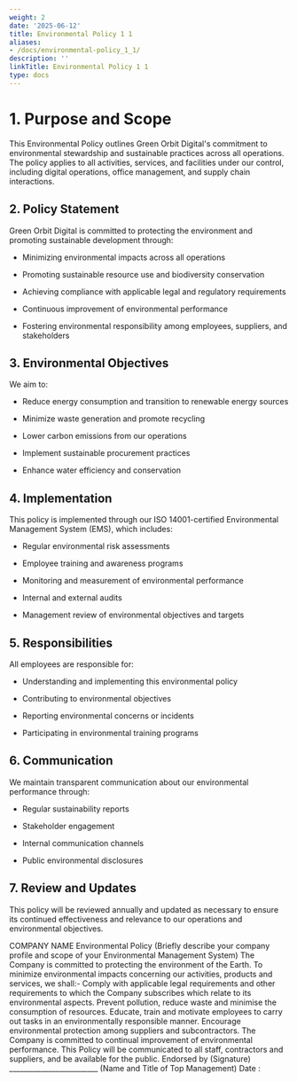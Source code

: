 ```yaml
---
weight: 2
date: '2025-06-12'
title: Environmental Policy 1 1
aliases:
- /docs/environmental-policy_1_1/
description: ''
linkTitle: Environmental Policy 1 1
type: docs
---
```


# 1. Purpose and Scope

This Environmental Policy outlines Green Orbit Digital's commitment to environmental stewardship and sustainable practices across all operations. The policy applies to all activities, services, and facilities under our control, including digital operations, office management, and supply chain interactions.

## 2. Policy Statement

Green Orbit Digital is committed to protecting the environment and promoting sustainable development through:

- Minimizing environmental impacts across all operations

- Promoting sustainable resource use and biodiversity conservation

- Achieving compliance with applicable legal and regulatory requirements

- Continuous improvement of environmental performance

- Fostering environmental responsibility among employees, suppliers, and stakeholders

## 3. Environmental Objectives

We aim to:

- Reduce energy consumption and transition to renewable energy sources

- Minimize waste generation and promote recycling

- Lower carbon emissions from our operations

- Implement sustainable procurement practices

- Enhance water efficiency and conservation

## 4. Implementation

This policy is implemented through our ISO 14001-certified Environmental Management System (EMS), which includes:

- Regular environmental risk assessments

- Employee training and awareness programs

- Monitoring and measurement of environmental performance

- Internal and external audits

- Management review of environmental objectives and targets

## 5. Responsibilities

All employees are responsible for:

- Understanding and implementing this environmental policy

- Contributing to environmental objectives

- Reporting environmental concerns or incidents

- Participating in environmental training programs

## 6. Communication

We maintain transparent communication about our environmental performance through:

- Regular sustainability reports

- Stakeholder engagement

- Internal communication channels

- Public environmental disclosures

## 7. Review and Updates

This policy will be reviewed annually and updated as necessary to ensure its continued effectiveness and relevance to our operations and environmental objectives.



COMPANY NAME  Environmental Policy  (Briefly describe your company profile and scope of your Environmental Management System) The Company is committed to protecting the environment of the Earth. To minimize environmental impacts concerning our activities, products and services, we shall:- Comply with applicable legal requirements and other requirements to which the Company subscribes which relate to its environmental aspects. Prevent pollution, reduce waste and minimise the consumption of resources. Educate, train and motivate employees to carry out tasks in an environmentally responsible manner. Encourage environmental protection among suppliers and subcontractors. The Company is committed to continual improvement of environmental performance. This Policy will be communicated to all staff, contractors and suppliers, and be available for the public.    Endorsed by  (Signature) _________________________ (Name and Title of Top Management)  Date :      
